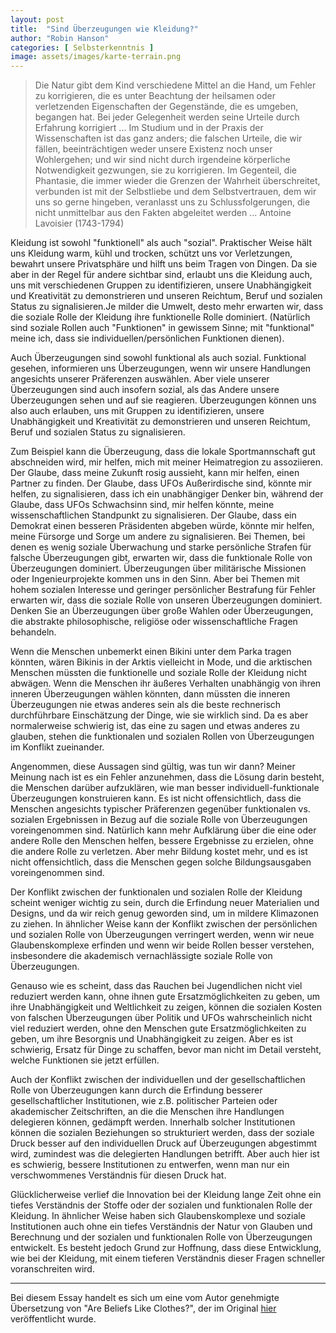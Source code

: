 ```yaml
---
layout: post
title:  "Sind Überzeugungen wie Kleidung?"
author: "Robin Hanson"
categories: [ Selbsterkenntnis ]
image: assets/images/karte-terrain.png
--- 
```



>Die Natur gibt dem Kind verschiedene Mittel an die Hand, um Fehler zu korrigieren, die es unter Beachtung der heilsamen oder verletzenden Eigenschaften der Gegenstände, die es umgeben, begangen hat. Bei jeder Gelegenheit werden seine Urteile durch Erfahrung korrigiert ... Im Studium und in der Praxis der Wissenschaften ist das ganz anders; die falschen Urteile, die wir fällen, beeinträchtigen weder unsere Existenz noch unser Wohlergehen; und wir sind nicht durch irgendeine körperliche Notwendigkeit gezwungen, sie zu korrigieren. Im Gegenteil, die Phantasie, die immer wieder die Grenzen der Wahrheit überschreitet, verbunden ist mit der Selbstliebe und dem Selbstvertrauen, dem wir uns so gerne hingeben, veranlasst uns zu Schlussfolgerungen, die nicht unmittelbar aus den Fakten abgeleitet werden ... Antoine Lavoisier (1743-1794)


Kleidung ist sowohl "funktionell" als auch "sozial". Praktischer Weise hält uns Kleidung warm, kühl und trocken, schützt uns vor Verletzungen, bewahrt unsere Privatsphäre und hilft uns beim Tragen von Dingen. Da sie aber in der Regel für andere sichtbar sind, erlaubt uns die Kleidung auch, uns mit verschiedenen Gruppen zu identifizieren, unsere Unabhängigkeit und Kreativität zu demonstrieren und unseren Reichtum, Beruf und sozialen Status zu signalisieren.Je milder die Umwelt, desto mehr erwarten wir, dass die soziale Rolle der Kleidung ihre funktionelle Rolle dominiert. (Natürlich sind soziale Rollen auch "Funktionen" in gewissem Sinne; mit "funktional" meine ich, dass sie individuellen/persönlichen Funktionen dienen).

Auch Überzeugungen sind sowohl funktional als auch sozial. Funktional gesehen, informieren uns Überzeugungen, wenn wir unsere Handlungen angesichts unserer Präferenzen auswählen. Aber viele unserer Überzeugungen sind auch insofern sozial, als das Andere unsere Überzeugungen sehen und auf sie reagieren. Überzeugungen können uns also auch erlauben, uns mit Gruppen zu identifizieren, unsere Unabhängigkeit und Kreativität zu demonstrieren und unseren Reichtum, Beruf und sozialen Status zu signalisieren.

Zum Beispiel kann die Überzeugung, dass die lokale Sportmannschaft gut abschneiden wird, mir helfen, mich mit meiner Heimatregion zu assoziieren. Der Glaube, dass meine Zukunft rosig aussieht, kann mir helfen, einen Partner zu finden. Der Glaube, dass UFOs Außerirdische sind, könnte mir helfen, zu signalisieren, dass ich ein unabhängiger Denker bin, während der Glaube, dass UFOs Schwachsinn sind, mir helfen könnte, meine wissenschaftlichen Standpunkt zu signalisieren. Der Glaube, dass ein Demokrat einen besseren Präsidenten abgeben würde, könnte mir helfen, meine Fürsorge und Sorge um andere zu signalisieren.
Bei Themen, bei denen es wenig soziale Überwachung und starke persönliche Strafen für falsche Überzeugungen gibt, erwarten wir, dass die funktionale Rolle von Überzeugungen dominiert. Überzeugungen über militärische Missionen oder Ingenieurprojekte kommen uns in den Sinn. Aber bei Themen mit hohem sozialen Interesse und geringer persönlicher Bestrafung für Fehler erwarten wir, dass die soziale Rolle von unseren Überzeugungen dominiert. Denken Sie an Überzeugungen über große Wahlen oder Überzeugungen, die abstrakte philosophische, religiöse oder wissenschaftliche Fragen behandeln.

Wenn die Menschen unbemerkt einen Bikini unter dem Parka tragen könnten, wären Bikinis in der Arktis vielleicht in Mode, und die arktischen Menschen müssten die funktionelle und soziale Rolle der Kleidung nicht abwägen. Wenn die Menschen ihr äußeres Verhalten unabhängig von ihren inneren Überzeugungen wählen könnten, dann müssten die inneren Überzeugungen nie etwas anderes sein als die beste rechnerisch durchführbare Einschätzung der Dinge, wie sie wirklich sind. Da es aber normalerweise schwierig ist, das eine zu sagen und etwas anderes zu glauben, stehen die funktionalen und sozialen Rollen von Überzeugungen im Konflikt zueinander.

Angenommen, diese Aussagen sind gültig, was tun wir dann? Meiner Meinung nach ist es ein Fehler anzunehmen, dass die Lösung darin besteht, die Menschen darüber aufzuklären, wie man besser individuell-funktionale Überzeugungen konstruieren kann. Es ist nicht offensichtlich, dass die Menschen angesichts typischer Präferenzen gegenüber funktionalen vs. sozialen Ergebnissen in Bezug auf die soziale Rolle von Überzeugungen voreingenommen sind. Natürlich kann mehr Aufklärung über die eine oder andere Rolle den Menschen helfen, bessere Ergebnisse zu erzielen, ohne die andere Rolle zu verletzen. Aber mehr Bildung kostet mehr, und es ist nicht offensichtlich, dass die Menschen gegen solche Bildungsausgaben voreingenommen sind.

Der Konflikt zwischen der funktionalen und sozialen Rolle der Kleidung scheint weniger wichtig zu sein, durch die Erfindung neuer Materialien und Designs, und da wir reich genug geworden sind, um in mildere Klimazonen zu ziehen. In ähnlicher Weise kann der Konflikt zwischen der persönlichen und sozialen Rolle von Überzeugungen verringert werden, wenn wir neue Glaubenskomplexe erfinden und wenn wir beide Rollen besser verstehen, insbesondere die akademisch vernachlässigte soziale Rolle von Überzeugungen.

Genauso wie es scheint, dass das Rauchen bei Jugendlichen nicht viel reduziert werden kann, ohne ihnen gute Ersatzmöglichkeiten zu geben, um ihre Unabhängigkeit und Weltlichkeit zu zeigen, können die sozialen Kosten von falschen Überzeugungen über Politik und UFOs wahrscheinlich nicht viel reduziert werden, ohne den Menschen gute Ersatzmöglichkeiten zu geben, um ihre Besorgnis und Unabhängigkeit zu zeigen. Aber es ist schwierig, Ersatz für Dinge zu schaffen, bevor man nicht im Detail versteht, welche Funktionen sie jetzt erfüllen.

Auch der Konflikt zwischen der individuellen und der gesellschaftlichen Rolle von Überzeugungen kann durch die Erfindung besserer gesellschaftlicher Institutionen, wie z.B. politischer Parteien oder akademischer Zeitschriften, an die die Menschen ihre Handlungen delegieren können, gedämpft werden. Innerhalb solcher Institutionen können die sozialen Beziehungen so strukturiert werden, dass der soziale Druck besser auf den individuellen Druck auf Überzeugungen abgestimmt wird, zumindest was die delegierten Handlungen betrifft. Aber auch hier ist es schwierig, bessere Institutionen zu entwerfen, wenn man nur ein verschwommenes Verständnis für diesen Druck hat.

Glücklicherweise verlief die Innovation bei der Kleidung lange Zeit ohne ein tiefes Verständnis der Stoffe oder der sozialen und funktionalen Rolle der Kleidung. In ähnlicher Weise haben sich Glaubenskomplexe und soziale Institutionen auch ohne ein tiefes Verständnis der Natur von Glauben und Berechnung und der sozialen und funktionalen Rolle von Überzeugungen entwickelt. Es besteht jedoch Grund zur Hoffnung, dass diese Entwicklung, wie bei der Kleidung, mit einem tieferen Verständnis dieser Fragen schneller voranschreiten wird.

---

Bei diesem Essay handelt es sich um eine vom Autor genehmigte Übersetzung von "Are Beliefs Like Clothes?", der im Original  [hier](http://mason.gmu.edu/~rhanson/belieflikeclothes.html) veröffentlicht wurde.
